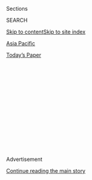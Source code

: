 <div id="app">

<div>

<div>

<div>

<div class="NYTAppHideMasthead css-1q2w90k e1suatyy0">

<div class="section css-ui9rw0 e1suatyy2">

<div class="css-eph4ug er09x8g0">

<div class="css-6n7j50">

</div>

<span class="css-1dv1kvn">Sections</span>

<div class="css-10488qs">

<span class="css-1dv1kvn">SEARCH</span>

</div>

[Skip to content](#site-content)[Skip to site index](#site-index)

</div>

<div id="masthead-section-label" class="css-1wr3we4 eaxe0e00">

[Asia
Pacific](https://www.nytimes3xbfgragh.onion/section/world/asia)

</div>

<div class="css-10698na e1huz5gh0">

</div>

</div>

<div id="masthead-bar-one" class="section hasLinks css-15hmgas e1csuq9d3">

<div class="css-uqyvli e1csuq9d0">

</div>

<div class="css-1uqjmks e1csuq9d1">

</div>

<div class="css-9e9ivx">

[](https://myaccount.nytimes3xbfgragh.onion/auth/login?response_type=cookie&client_id=vi)

</div>

<div class="css-1bvtpon e1csuq9d2">

[Today’s
Paper](https://www.nytimes3xbfgragh.onion/section/todayspaper)

</div>

</div>

</div>

</div>

<div data-aria-hidden="false">

<div id="site-content" data-role="main">

<div>

<div class="css-1aor85t" style="opacity:0.000000001;z-index:-1;visibility:hidden">

<div class="css-1hqnpie">

<div class="css-epjblv">

<span class="css-17xtcya">[Asia
Pacific](/section/world/asia)</span><span class="css-x15j1o">|</span><span class="css-fwqvlz">North
Korean Defector Says Kim Jong-Un’s Control Is
Crumbling</span>

</div>

<div class="css-k008qs">

<div class="css-1iwv8en">

<span class="css-18z7m18"></span>

<div>

</div>

</div>

<span class="css-1n6z4y">https://nyti.ms/2ksEOVY</span>

<div class="css-1705lsu">

<div class="css-4xjgmj">

<div class="css-4skfbu" data-role="toolbar" data-aria-label="Social Media Share buttons, Save button, and Comments Panel with current comment count" data-testid="share-tools">

  - 
  - 
  - 
  - 
    
    <div class="css-6n7j50">
    
    </div>

  - 

</div>

</div>

</div>

</div>

</div>

</div>

<div class="css-13pd83m">

</div>

<div id="top-wrapper" class="css-1sy8kpn">

<div id="top-slug" class="css-l9onyx">

Advertisement

</div>

[Continue reading the main
story](#after-top)

<div class="ad top-wrapper" style="text-align:center;height:100%;display:block;min-height:250px">

<div id="top" class="place-ad" data-position="top" data-size-key="top">

</div>

</div>

<div id="after-top">

</div>

</div>

<div id="sponsor-wrapper" class="css-1hyfx7x">

<div id="sponsor-slug" class="css-19vbshk">

Supported by

</div>

[Continue reading the main
story](#after-sponsor)

<div id="sponsor" class="ad sponsor-wrapper" style="text-align:center;height:100%;display:block">

</div>

<div id="after-sponsor">

</div>

</div>

<div class="css-1vkm6nb ehdk2mb0">

# North Korean Defector Says Kim Jong-Un’s Control Is Crumbling

</div>

<div class="css-79elbk" data-testid="photoviewer-wrapper">

<div class="css-z3e15g" data-testid="photoviewer-wrapper-hidden">

</div>

<div class="css-1a48zt4 ehw59r15" data-testid="photoviewer-children">

![<span class="css-16f3y1r e13ogyst0" data-aria-hidden="true">Thae Yong
Ho, second from left, at a news conference in Seoul, South Korea, on
Wednesday. He was North Korea’s No. 2 diplomat in London until he fled
to the South last summer with his
family.</span><span class="css-cnj6d5 e1z0qqy90" itemprop="copyrightHolder"><span class="css-1ly73wi e1tej78p0">Credit...</span><span><span>Pool
photo by Ed
Jones</span></span></span>](https://static01.graylady3jvrrxbe.onion/images/2017/01/26/world/26Korea/26Korea-articleInline.jpg?quality=75&auto=webp&disable=upscale)

</div>

</div>

<div class="css-xt80pu e12qa4dv0">

<div class="css-18e8msd">

<div class="css-vp77d3 epjyd6m0">

<div class="css-1baulvz">

By [<span class="css-1baulvz last-byline" itemprop="name">Choe
Sang-Hun</span>](http://www.nytimes3xbfgragh.onion/by/choe-sang-hun)

</div>

</div>

  - Jan. 25,
    2017

  - 
    
    <div class="css-4xjgmj">
    
    <div class="css-d8bdto" data-role="toolbar" data-aria-label="Social Media Share buttons, Save button, and Comments Panel with current comment count" data-testid="share-tools">
    
      - 
      - 
      - 
      - 
        
        <div class="css-6n7j50">
        
        </div>
    
      - 
    
    </div>
    
    </div>

</div>

</div>

<div class="section meteredContent css-1r7ky0e" name="articleBody" itemprop="articleBody">

<div class="css-1fanzo5 StoryBodyCompanionColumn">

<div class="css-53u6y8">

SEOUL, South Korea — The highest-ranking defector from North Korea in
years said on Wednesday that the days of the country’s leadership were
“numbered,” and that its attempts to control outside information were
not working because of corruption and discontent.

“I am sure that more defections of my colleagues will take place, since
North Korea is already on a slippery slope,” the defector, Thae Yong-ho,
said during a news conference in Seoul, the capital of South Korea. “The
traditional structures of the North Korean system are crumbling.”

Mr. Thae had been the North’s No. 2 diplomat in London until he [fled to
the
South](https://www.nytimes3xbfgragh.onion/2016/08/18/world/asia/north-korea-defector-thae-yong-ho-britain.html)
last summer with his family. South Korea has hailed his defection as a
sign of growing disillusionment among North Korean elites with the
country’s leader, Kim Jong-un. Since December, Mr. Thae has given a
series of interviews to share his dire view of today’s North Korea.

Mr. Thae’s diagnosis of Mr. Kim’s rule is hardly new. Defectors from the
North, as well as some conservative analysts and policy makers in the
South, widely share that view. Still, it signaled a drastic change of
roles for Mr. Thae.

</div>

</div>

<div class="css-1fanzo5 StoryBodyCompanionColumn">

<div class="css-53u6y8">

Before his defection, he was a career diplomat, fluent in English, who
had served in Britain, Denmark and Sweden, often delivering passionate
speeches glorifying the Kim family that has ruled North Korea for seven
decades. In the South, Mr. Thae, now affiliated with the Institute for
National Security Strategy, a think tank arm of the National
Intelligence Service, has vowed to spend the rest of his life trying to
bring down the North Korean government.

Mr. Thae said he had high expectations when Mr. Kim took power after the
death of his father, Kim Jong-il, in 2011. Schooled for several years in
Switzerland, Mr. Kim was expected to help modernize his impoverished
country. Instead, he resorted to a “reign of terror” by executing scores
of officials, including his uncle Jang Song-thaek, whom he thought posed
a [challenge to his
power](http://www.nytimes3xbfgragh.onion/2013/12/14/world/asia/execution-raises-doubts-about-kims-grip-on-north-korea.html),
Mr. Thae said.

The former diplomat said he had come up with a detailed plan for his
defection, first ensuring that his two sons joined him and his wife in
London. (North Korean diplomats are required to leave a child in the
North, a measure intended to prevent their defection.) He declined to
reveal details of his defection plan and the circumstances.

While in London, his sons began asking questions, like why the North
Korean government executed people in public without a proper trial, Mr.
Thae said. Their English friends taunted them with questions, like why
Mr. Kim had [smoked a cigarette inside a
nursery](http://i.imgur.com/NjWEnVp.jpg).

The day Mr. Thae broached his plan for defection with his sons, he told
them that he wanted to break the “chain of slavery” for them, he
recalled. They wanted to know if they would have free access to the
internet, books and movies in the South, he said.

</div>

</div>

<div class="css-1fanzo5 StoryBodyCompanionColumn">

<div class="css-53u6y8">

The best way to force change in the isolated North, he continued, is to
disseminate outside information there to help ordinary citizens
eventually rebel. South Korean TV dramas and movies smuggled from China
are already popular in the North, he said.

Another sign of Mr. Kim’s weakening control, Mr. Thae said, is evident
at the unofficial markets in North Korea where women trade goods, mostly
smuggled from China. The vendors used to be called “grasshoppers”
because they would pack and flee whenever they saw the police
approaching. Now, they are called “ticks” because they refuse to budge,
demanding a right to make a living, Mr. Thae said.

Such resistance, even if small in scale, is unprecedented, he added.

The spread of outside news and market activities could eventually doom
Mr. Kim because his government “can be held in place and maintained only
by idolizing Kim Jong-un like a god,” Mr. Thae said. “If he tries to
introduce a market-oriented economy to North Korean society, then there
will be no place for Kim Jong-un in North Korea, and he knows that.”

But the leader’s efforts to clamp down on information and products from
outside North Korea have been unsuccessful because the police accept
bribes in exchange for freeing smugglers and people caught watching
banned movies and dramas.

“Kim Jong-un’s days are numbered,” Mr. Thae said on Wednesday.

After months of debriefing by the authorities in South Korea, Mr. Thae
used meetings with the country’s politicians and the news media to
suggest that North Korea was determined [to be recognized as a nuclear
power](https://www.nytimes3xbfgragh.onion/2016/12/27/world/asia/thae-yong-ho-north-korea-defector.html),
just as India and Pakistan are.

Last year, the North conducted two nuclear tests and launched more than
20 ballistic missiles, and it has openly vowed to develop the ability to
hit the United States with a nuclear warhead.

“[It won’t
happen](https://www.nytimes3xbfgragh.onion/2017/01/02/world/asia/trump-twitter-north-korea-missiles-china.html),”
Donald J. Trump, then president-elect, said at the time. During the
election campaign, Mr. Trump had said he was willing to sit down with
Mr. Kim and perhaps have a hamburger with him.

</div>

</div>

<div class="css-1fanzo5 StoryBodyCompanionColumn">

<div class="css-53u6y8">

On Wednesday, Mr. Thae warned against compromising with the North,
arguing that sanctions were effective. In recent interviews with local
news outlets, he said that North Korea had lost annual income worth tens
of millions dollars, after Britain froze accounts last year held by its
state-run insurance company as part of sanctions recommended by the
United Nations. Until then, the company had claimed large insurance
payments through fabricated documents, he said.

Mr. Kim wanted to negotiate a compromise, under which the United States
and South Korea would cancel their annual joint military exercises and
lift sanctions on the North in return for a moratorium on North Korean
missile and nuclear tests, Mr. Thae said.

But such a deal would validate Mr. Kim’s argument that he had been
forced to develop nuclear weapons as a reaction to American hostility,
he said.

“That is really a trap Kim Jong-un wants,” Mr. Thae said.

</div>

</div>

</div>

<div>

</div>

<div>

</div>

<div>

</div>

<div>

<div id="bottom-wrapper" class="css-1ede5it">

<div id="bottom-slug" class="css-l9onyx">

Advertisement

</div>

[Continue reading the main
story](#after-bottom)

<div id="bottom" class="ad bottom-wrapper" style="text-align:center;height:100%;display:block;min-height:90px">

</div>

<div id="after-bottom">

</div>

</div>

</div>

</div>

</div>

## Site Index

<div>

</div>

## Site Information Navigation

  - [© <span>2020</span> <span>The New York Times
    Company</span>](https://help.nytimes3xbfgragh.onion/hc/en-us/articles/115014792127-Copyright-notice)

<!-- end list -->

  - [NYTCo](https://www.nytco.com/)
  - [Contact
    Us](https://help.nytimes3xbfgragh.onion/hc/en-us/articles/115015385887-Contact-Us)
  - [Work with us](https://www.nytco.com/careers/)
  - [Advertise](https://nytmediakit.com/)
  - [T Brand Studio](http://www.tbrandstudio.com/)
  - [Your Ad
    Choices](https://www.nytimes3xbfgragh.onion/privacy/cookie-policy#how-do-i-manage-trackers)
  - [Privacy](https://www.nytimes3xbfgragh.onion/privacy)
  - [Terms of
    Service](https://help.nytimes3xbfgragh.onion/hc/en-us/articles/115014893428-Terms-of-service)
  - [Terms of
    Sale](https://help.nytimes3xbfgragh.onion/hc/en-us/articles/115014893968-Terms-of-sale)
  - [Site
    Map](https://spiderbites.nytimes3xbfgragh.onion)
  - [Help](https://help.nytimes3xbfgragh.onion/hc/en-us)
  - [Subscriptions](https://www.nytimes3xbfgragh.onion/subscription?campaignId=37WXW)

</div>

</div>

</div>

</div>

